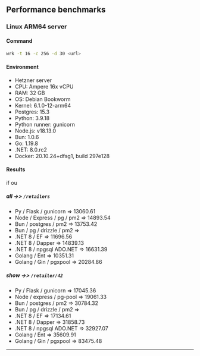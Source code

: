 ## Performance benchmarks

### Linux ARM64 server

#### Command

```bash
wrk -t 16 -c 256 -d 30 <url>
```

#### Environment

- Hetzner server
- CPU: Ampere 16x vCPU
- RAM: 32 GB
- OS: Debian Bookworm
- Kernel: 6.1.0-12-arm64
- Postgres: 15.3
- Python: 3.9.18
- Python runner: gunicorn
- Node.js: v18.13.0
- Bun: 1.0.6
- Go: 1.19.8
- .NET: 8.0.rc2
- Docker: 20.10.24+dfsg1, build 297e128

#### Results
if ou 
##### _all_ ->> `/retailers`

- Py / Flask / gunicorn => 13060.61
- Node / Express / pg / pm2 => 14893.54
- Bun / postgres / pm2 => 13753.42
- Bun / pg / drizzle / pm2 => 
- .NET 8 / EF => 11696.56
- .NET 8 / Dapper => 14839.13
- .NET 8 / npgsql ADO.NET => 16631.39
- Golang / Ent => 10351.31
- Golang / Gin / pgxpool => 20284.86

##### _show_ ->> `/retailer/42`

- Py / Flask / gunicorn => 17045.36
- Node / express / pg-pool => 19061.33
- Bun / postgres / pm2 => 30784.32
- Bun / pg / drizzle / pm2 => 
- .NET 8 / EF => 17134.61
- .NET 8 / Dapper => 31858.73
- .NET 8 / npgsql ADO.NET => 32927.07
- Golang / Ent => 35609.91
- Golang / Gin / pgxpool => 83475.48

---
